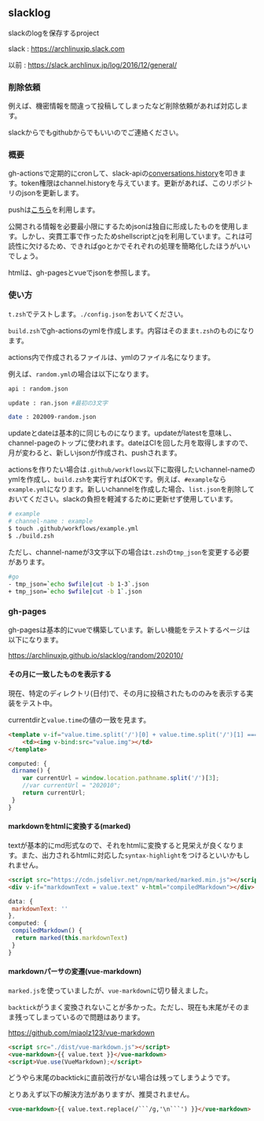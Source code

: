 ## slacklog

slackのlogを保存するproject

slack : https://archlinuxjp.slack.com

以前 : https://slack.archlinux.jp/log/2016/12/general/

### 削除依頼

例えば、機密情報を間違って投稿してしまったなど削除依頼があれば対応します。

slackからでもgithubからでもいいのでご連絡ください。

### 概要

gh-actionsで定期的にcronして、slack-apiの[conversations.history](https://api.slack.com/methods/conversations.history)を叩きます。token権限はchannel.historyを与えています。更新があれば、このリポジトリのjsonを更新します。

pushは[こちら](https://github.com/marketplace/actions/github-push)を利用します。

公開される情報を必要最小限にするためjsonは独自に形成したものを使用します。しかし、突貫工事で作ったためshellscriptとjqを利用しています。これは可読性に欠けるため、できればgoとかでそれぞれの処理を簡略化したほうがいいでしょう。

htmlは、gh-pagesとvueでjsonを参照します。

### 使い方

`t.zsh`でテストします。`./config.json`をおいてください。

`build.zsh`でgh-actionsのymlを作成します。内容はそのまま`t.zsh`のものになります。

actions内で作成されるファイルは、ymlのファイル名になります。

例えば、`random.yml`の場合は以下になります。

```sh
api : random.json

update : ran.json #最初の3文字

date : 202009-random.json
```

updateとdateは基本的に同じものになります。updateがlatestを意味し、channel-pageのトップに使われます。dateはCIを回した月を取得しますので、月が変わると、新しいjsonが作成され、pushされます。

actionsを作りたい場合は`.github/workflows`以下に取得したいchannel-nameのymlを作成し、`build.zsh`を実行すればOKです。例えば、`#example`なら`example.yml`になります。新しいchannelを作成した場合、`list.json`を削除しておいてください。slackの負担を軽減するために更新せず使用しています。

```sh
# example
# channel-name : example
$ touch .github/workflows/example.yml
$ ./build.zsh
```

ただし、channel-nameが3文字以下の場合は`t.zsh`の`tmp_json`を変更する必要があります。

```sh
#go
- tmp_json=`echo $wfile|cut -b 1-3`.json
+ tmp_json=`echo $wfile|cut -b 1`.json
```

### gh-pages

gh-pagesは基本的にvueで構築しています。新しい機能をテストするページは以下になります。

https://archlinuxjp.github.io/slacklog/random/202010/

#### その月に一致したものを表示する

現在、特定のディレクトリ(日付)で、その月に投稿されたもののみを表示する実装をテスト中。

currentdirと`value.time`の値の一致を見ます。

```html
<template v-if="value.time.split('/')[0] + value.time.split('/')[1] === dirname">
	<td><img v-bind:src="value.img"></td>
</template>
```

```js
computed: {
 dirname() {
	var currentUrl = window.location.pathname.split('/')[3];
	//var currentUrl = "202010";
	return currentUrl;
 }
}
```

#### markdownをhtmlに変換する(marked)

textが基本的にmd形式なので、それをhtmlに変換すると見栄えが良くなります。また、出力されるhtmlに対応した`syntax-highlight`をつけるといいかもしれません。

```html
<script src="https://cdn.jsdelivr.net/npm/marked/marked.min.js"></script>
<div v-if="markdownText = value.text" v-html="compiledMarkdown"></div>
```

```js
data: {
 markdownText: ''
},
computed: {
 compiledMarkdown() {
  return marked(this.markdownText)
 }
}
```

#### markdownパーサの変遷(vue-markdown)

`marked.js`を使っていましたが、`vue-markdown`に切り替えました。

`backtick`がうまく変換されないことが多かった。ただし、現在も末尾がそのまま残ってしまっているので問題はあります。

https://github.com/miaolz123/vue-markdown

```html
<script src="./dist/vue-markdown.js"></script>
<vue-markdown>{{ value.text }}</vue-markdown>
<script>Vue.use(VueMarkdown);</script>
```

どうやら末尾のbacktickに直前改行がない場合は残ってしまうようです。

とりあえず以下の解決方法がありますが、推奨されません。

```html
<vue-markdown>{{ value.text.replace(/```/g,'\n```') }}</vue-markdown>
```


